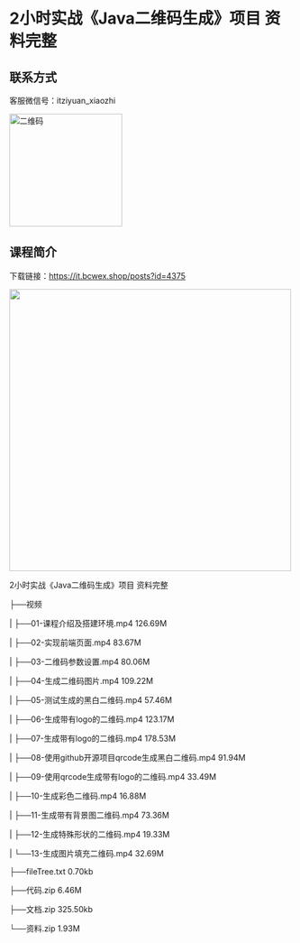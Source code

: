 # 2小时实战《Java二维码生成》项目 资料完整

## 联系方式

客服微信号：itziyuan_xiaozhi

<img src="https://ziyuanyun.oss-cn-guangzhou.aliyuncs.com/common/20240614073449/666b82192834a.jpg" width="200" height="200" alt="二维码">

## 课程简介

下载链接：https://it.bcwex.shop/posts?id=4375

<img src="https://ziyuanyun.oss-cn-guangzhou.aliyuncs.com/yun/20240822073122/66c678ca059af.jpg" width="500" alt="">

  

 2小时实战《Java二维码生成》项目 资料完整

 ├──视频

 | ├──01-课程介绍及搭建环境.mp4 126.69M

 | ├──02-实现前端页面.mp4 83.67M

 | ├──03-二维码参数设置.mp4 80.06M

 | ├──04-生成二维码图片.mp4 109.22M

 | ├──05-测试生成的黑白二维码.mp4 57.46M

 | ├──06-生成带有logo的二维码.mp4 123.17M

 | ├──07-生成带有logo的二维码.mp4 178.53M

 | ├──08-使用github开源项目qrcode生成黑白二维码.mp4 91.94M

 | ├──09-使用qrcode生成带有logo的二维码.mp4 33.49M

 | ├──10-生成彩色二维码.mp4 16.88M

 | ├──11-生成带有背景图二维码.mp4 73.36M

 | ├──12-生成特殊形状的二维码.mp4 19.33M

 | └──13-生成图片填充二维码.mp4 32.69M

 ├──fileTree.txt 0.70kb

 ├──代码.zip 6.46M

 ├──文档.zip 325.50kb

 └──资料.zip 1.93M

  